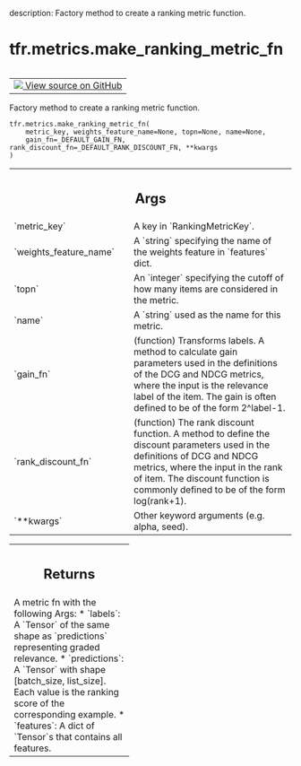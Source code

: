 description: Factory method to create a ranking metric function.

<div itemscope itemtype="http://developers.google.com/ReferenceObject">
<meta itemprop="name" content="tfr.metrics.make_ranking_metric_fn" />
<meta itemprop="path" content="Stable" />
</div>

# tfr.metrics.make_ranking_metric_fn

<!-- Insert buttons and diff -->

<table class="tfo-notebook-buttons tfo-api nocontent" align="left">
<td>
  <a target="_blank" href="https://github.com/tensorflow/ranking/tree/master/tensorflow_ranking/python/metrics.py#L102-L259">
    <img src="https://www.tensorflow.org/images/GitHub-Mark-32px.png" />
    View source on GitHub
  </a>
</td>
</table>

Factory method to create a ranking metric function.

<pre class="devsite-click-to-copy prettyprint lang-py tfo-signature-link">
<code>tfr.metrics.make_ranking_metric_fn(
    metric_key, weights_feature_name=None, topn=None, name=None,
    gain_fn=_DEFAULT_GAIN_FN, rank_discount_fn=_DEFAULT_RANK_DISCOUNT_FN, **kwargs
)
</code></pre>

<!-- Placeholder for "Used in" -->

<!-- Tabular view -->
 <table class="responsive fixed orange">
<colgroup><col width="214px"><col></colgroup>
<tr><th colspan="2"><h2 class="add-link">Args</h2></th></tr>

<tr>
<td>
`metric_key`
</td>
<td>
A key in `RankingMetricKey`.
</td>
</tr><tr>
<td>
`weights_feature_name`
</td>
<td>
A `string` specifying the name of the weights feature
in `features` dict.
</td>
</tr><tr>
<td>
`topn`
</td>
<td>
An `integer` specifying the cutoff of how many items are considered in
the metric.
</td>
</tr><tr>
<td>
`name`
</td>
<td>
A `string` used as the name for this metric.
</td>
</tr><tr>
<td>
`gain_fn`
</td>
<td>
(function) Transforms labels. A method to calculate gain parameters
used in the definitions of the DCG and NDCG metrics, where the input is
the relevance label of the item. The gain is often defined to be of the
form 2^label-1.
</td>
</tr><tr>
<td>
`rank_discount_fn`
</td>
<td>
(function) The rank discount function. A method to define
the discount parameters used in the definitions of DCG and NDCG metrics,
where the input in the rank of item. The discount function is commonly
defined to be of the form log(rank+1).
</td>
</tr><tr>
<td>
`**kwargs`
</td>
<td>
Other keyword arguments (e.g. alpha, seed).
</td>
</tr>
</table>

<!-- Tabular view -->
 <table class="responsive fixed orange">
<colgroup><col width="214px"><col></colgroup>
<tr><th colspan="2"><h2 class="add-link">Returns</h2></th></tr>
<tr class="alt">
<td colspan="2">
A metric fn with the following Args:
* `labels`: A `Tensor` of the same shape as `predictions` representing
graded relevance.
* `predictions`: A `Tensor` with shape [batch_size, list_size]. Each value
is the ranking score of the corresponding example.
* `features`: A dict of `Tensor`s that contains all features.
</td>
</tr>

</table>
